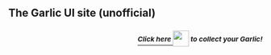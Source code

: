 ## The Garlic UI site (unofficial)

<h3 align="right"><i><a href="https://github.com/GarlicOS"><sup>Click here </sup><sub><img src="https://github.com/GarlicUI/GarlicUI/assets/155945091/0debc38d-e78b-43ea-9414-ff4e67fbcf9f" width="32"></sub></a><sup> to collect your Garlic!</sup></i></h3>

